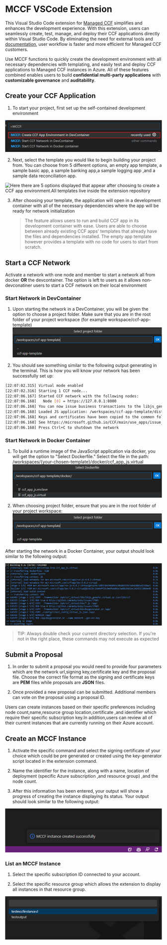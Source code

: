# MCCF VSCode Extension

This Visual Studio Code extension for [Managed CCF](https://techcommunity.microsoft.com/t5/azure-confidential-computing/microsoft-introduces-preview-of-azure-managed-confidential/ba-p/3648986) simplifies and enhances the development experience. With this extension, users can seamlessly create, test, manage, and deploy their CCF applications directly within Visual Studio Code. By eliminating the need for external tools and [documentation](https://microsoft.github.io/CCF/main/build_apps/get_started.html), user workflow is faster and more efficient for Managed CCF customers.

Use MCCF functions to quickly create the development environment with all necessary dependencies with templating, and easily test and deploy CCF applications to Managed CCF instances in Azure. All of these features combined enables users to build **confidential multi-party applications** with **customizable governance** and **auditability**.

## Create your CCF Application

1. To start your project, first set up the self-contained development environment

![This photo displays the choice of commands appearing to the user with the MCCF: Create CCF App Environment in DevContainer as the option highlighted with a red outline and should be chosen first by the user.](images/first_commandView.png)

2.  Next, select the template you would like to begin building your project from. You can choose from 5 different options, an empty app template, a  sample basic app, a sample banking app,a sample logging app ,and a sample data reconciliation app.

![Here there are 5 options displayed that appear after choosing to create a CCF app environment.All templates live inside the extension repository](images/choose_template1.png)

3. After choosing your template, the application will open in a development container with all of the necessary dependencies where the app will be ready for network initialization
   > The feature allows users to run and build CCF app in its development container with ease. Users are able to choose between already existing CCF apps' templates that already have the files and dependencies installed. The empty app template however provides a template with no code for users to start from scratch.

## Start a CCF Network

Activate a network with one node and member to start a network all from docker **OR** the devcontainer. The option is left to users as it allows non-devconatiner users to start a CCF network on their local environment

### Start Network in DevContainer

1. Upon starting the network in a DevContainer, you will be given the option to choose a project folder. Make sure that you are in the root folder of your project workspace (for example workspace/ccf-app-template)![Alt text](image.png)

2. You should see something similar to the following output generating in the terminal. This is how you will know your network has been successfully set up:

```bash
[22:07:02.315] Virtual mode enabled
[22:07:02.316] Starting 1 CCF node...
[22:07:06.167] Started CCF network with the following nodes:
[22:07:06.168]   Node [0] = https://127.0.0.1:8000
[22:07:06.168] You can now issue business transactions to the libjs_generic application
[22:07:06.168] Loaded JS application: /workspaces/ccf-app-template/dist/
[22:07:06.168] Keys and certificates have been copied to the common folder: /workspaces/ccf-app-template/workspace/sandbox_common
[22:07:06.168] See https://microsoft.github.io/CCF/main/use_apps/issue_commands.html for more information
[22:07:06.168] Press Ctrl+C to shutdown the network
```

### Start Network in Docker Container

1. To build a runtime image of the JavaScript application via docker, you will get the option to "Select Dockerfile." Select the file in the path: /workspaces/{your-chosen-template}/docker/ccf_app_js.virtual
   ![Alt text](image-1.png)

2. When choosing project folder, ensure that you are in the root folder of your project workspace: ![Alt text](image.png)

After starting the network in a Docker Container, your output should look similar to the following output:

![Alt text](image-2.png)

> TIP: Always double check your current directory selection. If you're not in the right place, these commands may not execute as expected

## Submit a Proposal
1. In order to submit a proposal you would need to provide four parameters which are the network url,signing key,certificate key and the proposal file. Choose the correct file format as the signing and certificate keys are **PEM** files while proposals are **JSON** files.

2. Once provided a new proposal can be submitted. Additional members can vote on the proposal using a proposal ID.


Users can create instances based on their specific preferences including node count,name,resource group location,certificate ,and identifier which require their specific subscription key.In addition,users can review all of their current instances that are currently running on their Azure account.

## Create an MCCF Instance
1. Activate the specific command and select the signing certificate of your choice which could be pre generated or created using the key-generator script located in the extension command.

2. Name the identifier for the instance, along with a name, location of deployment (specific Azure subscription ,and resource group) ,and the node count.

3. After this information has been entered, your output will show a progress of creating the instance displaying its status. Your output should look similar to the following output:

![Alt text](images/image3.png)


### List an MCCF Instance
1. Select the specific subscription ID connected to your account.

2. Select the specific resource group which allows the extension to display all instances in that resource group.

![This shows a list of two instances that have been displayed in a particular resource group](images/image4.png)